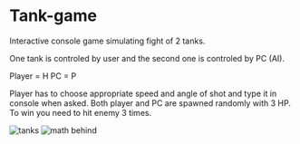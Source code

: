 # Tank-game

Interactive console game simulating fight of 2 tanks.

One tank is controled by user and the second one is controled by PC (AI).

Player = H
PC = P

Player has to choose appropriate speed and angle of shot and type it in console when asked.
Both player and PC are spawned randomly with 3 HP. 
To win you need to hit enemy 3 times.

![tanks](https://user-images.githubusercontent.com/79150859/159329297-1f9f9c98-c10e-478d-a5d4-3cb4fb1b6d1e.png)
![math behind](https://user-images.githubusercontent.com/79150859/159329359-50fc478e-5819-45dd-a91c-c47b98e20e4e.png)
